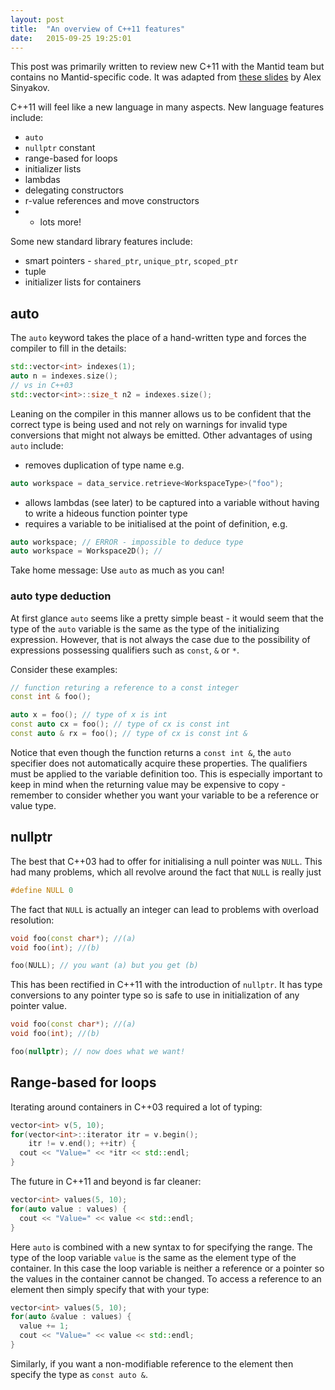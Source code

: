 ```yaml
---
layout: post
title:  "An overview of C++11 features"
date:   2015-09-25 19:25:01
---
```


This post was primarily written to review new C+11 with the Mantid team but contains no Mantid-specific code. It was adapted from [these slides](https://isocpp.org/blog/2012/12/c11-a-cheat-sheet-alex-sinyakov) by Alex Sinyakov.

C++11 will feel like a new language in many aspects. New language features include:

* `auto`
* `nullptr` constant
* range-based for loops
* initializer lists
* lambdas
* delegating constructors
* r-value references and move constructors
* + lots more!

Some new standard library features include:

* smart pointers - `shared_ptr`, `unique_ptr`, `scoped_ptr`
* tuple
* initializer lists for containers

auto
----

The `auto` keyword takes the place of a hand-written type and forces the compiler to fill in the details:

```c++
std::vector<int> indexes(1);
auto n = indexes.size();
// vs in C++03
std::vector<int>::size_t n2 = indexes.size();
```

Leaning on the compiler in this manner allows us to be confident that the correct type is being used and not rely
on warnings for invalid type conversions that might not always be emitted. Other advantages of using `auto` include:

* removes duplication of type name e.g.

```c++
auto workspace = data_service.retrieve<WorkspaceType>("foo");
```
* allows lambdas (see later) to be captured into a variable without having to write a hideous function pointer type
* requires a variable to be initialised at the point of definition, e.g.

```c++
auto workspace; // ERROR - impossible to deduce type
auto workspace = Workspace2D(); //
```

Take home message: Use `auto` as much as you can!

### auto type deduction

At first glance `auto` seems like a pretty simple beast - it would seem that the type of the `auto` variable is
the same as the type of the initializing expression. However, that is not always the case due to the possibility of
expressions possessing qualifiers such as `const`, `&` or `*`.

Consider these examples:

```c++
// function returing a reference to a const integer
const int & foo();

auto x = foo(); // type of x is int
const auto cx = foo(); // type of cx is const int
const auto & rx = foo(); // type of cx is const int &
```

Notice that even though the function returns a `const int &`, the `auto` specifier does not automatically acquire these properties. The qualifiers must be applied to the variable definition too. This is especially important to keep in mind when the returning value may be expensive to copy - remember to consider whether you want your variable to be a reference or value type.

nullptr
-------

The best that C++03 had to offer for initialising a null pointer was `NULL`. This had many problems, which all revolve around the fact that `NULL` is really just

```c++
#define NULL 0
```

The fact that `NULL` is actually an integer can lead to problems with overload resolution:

```c++
void foo(const char*); //(a)
void foo(int); //(b)

foo(NULL); // you want (a) but you get (b)
```

This has been rectified in C++11 with the introduction of `nullptr`. It has type conversions to any pointer
type so is safe to use in initialization of any pointer value.

```c++
void foo(const char*); //(a)
void foo(int); //(b)

foo(nullptr); // now does what we want!
```

Range-based for loops
---------------------

Iterating around containers in C++03 required a lot of typing:

```c++
vector<int> v(5, 10);
for(vector<int>::iterator itr = v.begin();
    itr != v.end(); ++itr) {
  cout << "Value=" << *itr << std::endl;
}
```

The future in C++11 and beyond is far cleaner:

```c++
vector<int> values(5, 10);
for(auto value : values) {
  cout << "Value=" << value << std::endl;
}
```

Here `auto` is combined with a new syntax to for specifying the range. The type of
the loop variable `value` is the same as the element type of the container. In this
case the loop variable is neither a reference or a pointer so the values in the
container cannot be changed. To access a reference to an element then simply specify
that with your type:

```c++
vector<int> values(5, 10);
for(auto &value : values) {
  value += 1;
  cout << "Value=" << value << std::endl;
}
```

Similarly, if you want a non-modifiable reference to the element then specify the type
as `const auto &`.
